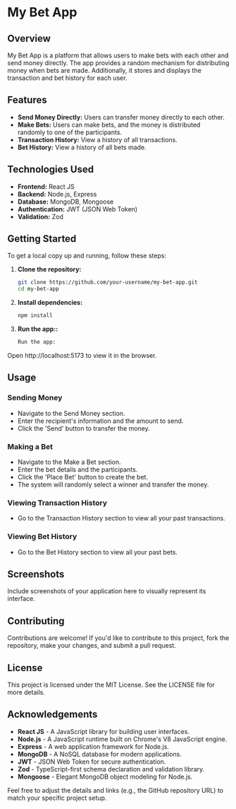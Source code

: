 # My Bet App

## Overview
My Bet App is a platform that allows users to make bets with each other and send money directly. The app provides a random mechanism for distributing money when bets are made. Additionally, it stores and displays the transaction and bet history for each user.

## Features
- **Send Money Directly:** Users can transfer money directly to each other.
- **Make Bets:** Users can make bets, and the money is distributed randomly to one of the participants.
- **Transaction History:** View a history of all transactions.
- **Bet History:** View a history of all bets made.

## Technologies Used
- **Frontend:** React JS
- **Backend:** Node.js, Express
- **Database:** MongoDB, Mongoose
- **Authentication:** JWT (JSON Web Token)
- **Validation:** Zod

## Getting Started
To get a local copy up and running, follow these steps:

1. **Clone the repository:**
   ```bash
   git clone https://github.com/your-username/my-bet-app.git
   cd my-bet-app

2. **Install dependencies:**
   ```bash
   npm install
3. **Run the app::**
   ```bash
   Run the app:
 Open http://localhost:5173 to view it in the browser.

## Usage
### Sending Money
- Navigate to the Send Money section.
- Enter the recipient's information and the amount to send.
- Click the 'Send' button to transfer the money.

### Making a Bet
- Navigate to the Make a Bet section.
- Enter the bet details and the participants.
- Click the 'Place Bet' button to create the bet.
- The system will randomly select a winner and transfer the money.

### Viewing Transaction History
- Go to the Transaction History section to view all your past transactions.

### Viewing Bet History
- Go to the Bet History section to view all your past bets.


## Screenshots
Include screenshots of your application here to visually represent its interface.

## Contributing
Contributions are welcome! If you'd like to contribute to this project, fork the repository, make your changes, and submit a pull request.

## License
This project is licensed under the MIT License. See the LICENSE file for more details.

## Acknowledgements
- **React JS** - A JavaScript library for building user interfaces.
- **Node.js** - A JavaScript runtime built on Chrome's V8 JavaScript engine.
- **Express** - A web application framework for Node.js.
- **MongoDB** - A NoSQL database for modern applications.
- **JWT** - JSON Web Token for secure authentication.
- **Zod** - TypeScript-first schema declaration and validation library.
- **Mongoose** - Elegant MongoDB object modeling for Node.js.

Feel free to adjust the details and links (e.g., the GitHub repository URL) to match your specific project setup.
